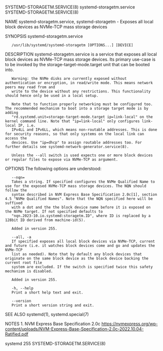 SYSTEMD-STORAGETM.SERVICE(8)					   systemd-storagetm.service					  SYSTEMD-STORAGETM.SERVICE(8)

NAME
       systemd-storagetm.service, systemd-storagetm - Exposes all local block devices as NVMe-TCP mass storage devices

SYNOPSIS
       systemd-storagetm.service

       /usr/lib/systemd/systemd-storagetm [OPTIONS...] [DEVICE]

DESCRIPTION
       systemd-storagetm.service is a service that exposes all local block devices as NVMe-TCP mass storage devices. Its primary use-case is to be invoked by
       the storage-target-mode.target unit that can be booted into.

       Warning: the NVMe disks are currently exposed without authentication or encryption, in read/write mode. This means network peers may read from and
       write to the device without any restrictions. This functionality should hence only be used in a local setup.

       Note that to function properly networking must be configured too. The recommended mechanism to boot into a storage target mode is by adding
       "rd.systemd.unit=storage-target-mode.target ip=link-local" on the kernel command line. Note that "ip=link-local" only configures link-local IP, i.e.
       IPv4LL and IPv6LL, which means non-routable addresses. This is done for security reasons, so that only systems on the local link can access the
       devices. Use "ip=dhcp" to assign routable addresses too. For further details see systemd-network-generator.service(8).

       Unless the --all switch is used expects one or more block devices or regular files to expose via NVMe-TCP as argument.

OPTIONS
       The following options are understood:

       --nqn=
	   Takes a string. If specified configures the NVMe Qualified Name to use for the exposed NVMe-TCP mass storage devices. The NQN should follow the
	   syntax described in NVM Express Base Specification 2.0c[1], section 4.5 "NVMe Qualified Names". Note that the NQN specified here will be suffixed
	   with a dot and the the block device name before it is exposed on the NVMe target. If not specified defaults to
	   "nqn.2023-10.io.systemd:storagetm.ID", where ID is replaced by a 128bit ID derived from machine-id(5).

	   Added in version 255.

       --all, -a
	   If specified exposes all local block devices via NVMe-TCP, current and future (i.e. it watches block devices come and go and updates the NVMe-TCP
	   list as needed). Note that by default any block devices that originate on the same block device as the block device backing the current root file
	   system are excluded. If the switch is specified twice this safety mechanism is disabled.

	   Added in version 255.

       -h, --help
	   Print a short help text and exit.

       --version
	   Print a short version string and exit.

SEE ALSO
       systemd(1), systemd.special(7)

NOTES
	1. NVM Express Base Specification 2.0c
	   https://nvmexpress.org/wp-content/uploads/NVM-Express-Base-Specification-2.0c-2022.10.04-Ratified.pdf

systemd 255															  SYSTEMD-STORAGETM.SERVICE(8)
